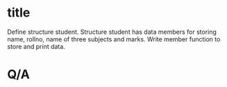 # title

Define structure student. Structure student has data members for storing name,
rollno, name of three subjects and marks. Write member function to store and print data. 

# Q/A